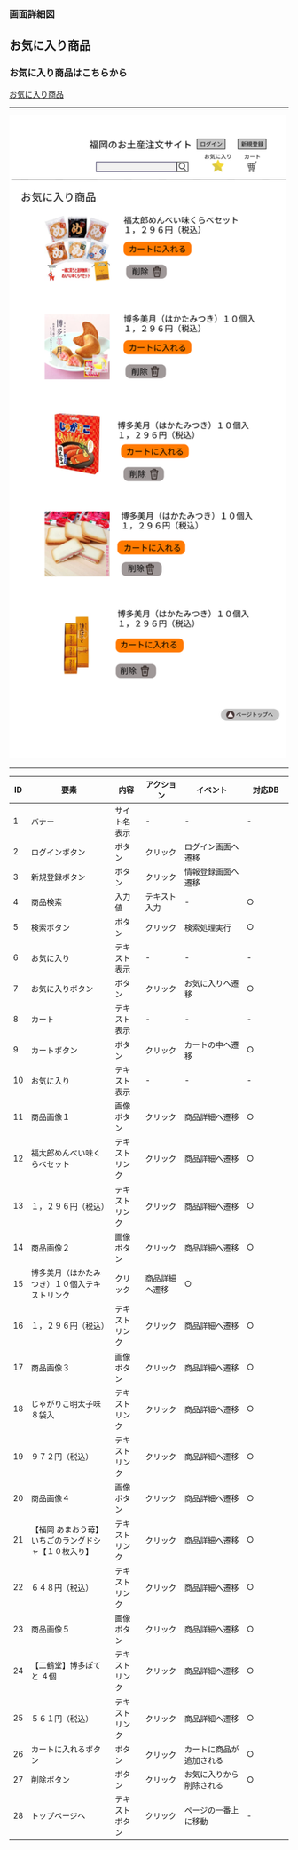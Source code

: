### 画面詳細図
## お気に入り商品

### お気に入り商品はこちらから
[お気に入り商品](https://www.figma.com/file/hBCH5URzs0TL6R5Mlre5Lv/お気に入り商品?node-id=0%3A1)

*****
<img src="../img/お気に入り商品.png" width="500">

*****

|ID|要素|内容|アクション|イベント|対応DB|
|--|---|----|---------|-------|-------|
|1   |バナー|サイト名表示|-      |-          |-        |
|2   |ログインボタン|ボタン|クリック|ログイン画面へ遷移||
|3   |新規登録ボタン|ボタン|クリック|情報登録画面へ遷移||
|4   |商品検索|入力値|テキスト入力|-　　　　|○　　　　|
|5   |検索ボタン|ボタン|クリック|検索処理実行|○　　　|
|6   |お気に入り|テキスト表示|-　　|-　　　　|-　　　　|
|7   |お気に入りボタン|ボタン|クリック|お気に入りへ遷移|○|
|8   |カート|テキスト表示| -     |-          | -       |
|9   |カートボタン|ボタン|クリック|カートの中へ遷移|○|
|10 |お気に入り|テキスト表示|-　　|-　　　　|-　　　　|
|11  |商品画像１|画像ボタン|クリック|商品詳細へ遷移|○|
|12  |福太郎めんべい味くらべセット|テキストリンク|クリック|商品詳細へ遷移|○|
|13  |１，２９６円（税込）|テキストリンク|クリック|商品詳細へ遷移|○|
|14  |商品画像２|画像ボタン|クリック|商品詳細へ遷移|○|
|15  |博多美月（はかたみつき）１０個入テキストリンク|クリック|商品詳細へ遷移|○|
|16  |１，２９６円（税込）|テキストリンク|クリック|商品詳細へ遷移|○|
|17  |商品画像３|画像ボタン|クリック|商品詳細へ遷移|○|
|18  |じゃがりこ明太子味８袋入|テキストリンク|クリック|商品詳細へ遷移|○|
|19  |９７２円（税込）|テキストリンク|クリック|商品詳細へ遷移|○|
|20  |商品画像４|画像ボタン|クリック|商品詳細へ遷移|○|
|21  |【福岡 あまおう苺】いちごのラングドシャ【１０枚入り】|テキストリンク|クリック|商品詳細へ遷移|○|
|22  |６４８円（税込）|テキストリンク|クリック|商品詳細へ遷移|○|
|23  |商品画像５|画像ボタン|クリック|商品詳細へ遷移|○|
|24  |【二鶴堂】博多ぽてと ４個|テキストリンク|クリック|商品詳細へ遷移|○|
|25  |５６１円（税込）|テキストリンク|クリック|商品詳細へ遷移|○|
|26  |カートに入れるボタン|ボタン|クリック|カートに商品が追加される|○|
|27  |削除ボタン|ボタン|クリック|お気に入りから削除される|○|
|28  |トップページへ|テキストボタン|クリック|ページの一番上に移動|-|
